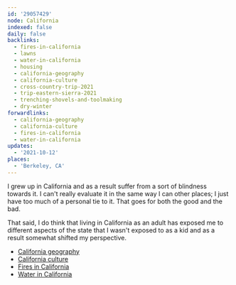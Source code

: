 ```yaml
---
id: '29057429'
node: California
indexed: false
daily: false
backlinks:
  - fires-in-california
  - lawns
  - water-in-california
  - housing
  - california-geography
  - california-culture
  - cross-country-trip-2021
  - trip-eastern-sierra-2021
  - trenching-shovels-and-toolmaking
  - dry-winter
forwardlinks:
  - california-geography
  - california-culture
  - fires-in-california
  - water-in-california
updates:
  - '2021-10-12'
places:
  - 'Berkeley, CA'
---
```

I grew up in California and as a result suffer from a sort of blindness towards it. I can't really evaluate it in the same way I can other places; I just have too much of a personal tie to it. That goes for both the good and the bad. 

That said, I do think that living in California as an adult has exposed me to different aspects of the state that I wasn't exposed to as a kid and as a result somewhat shifted my perspective.  

- [California geography](california-geography.md)
- [California culture](california-culture.md)
- [Fires in California](fires-in-california.md)
- [Water in California](water-in-california.md)
